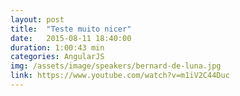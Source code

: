 ```yaml
---
layout: post
title:  "Teste muito nicer"
date:   2015-08-11 18:40:00
duration: 1:00:43 min
categories: AngularJS
img: /assets/image/speakers/bernard-de-luna.jpg
link: https://www.youtube.com/watch?v=m1iV2C44Duc
---
```

